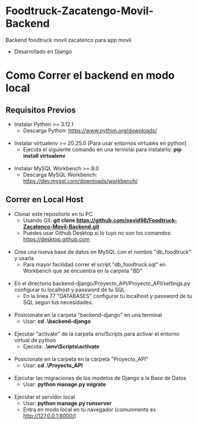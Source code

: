 # Foodtruck-Zacatengo-Movil-Backend
Backend foodtruck movil zacatenco para app movil
- Desarrollado en Django


# Como Correr el backend en modo local

## Requisitos Previos
- Instalar Python >= 3.12.1 
    - Descarga Python: https://www.python.org/downloads/
  <br>
- Instalar virtualenv >= 20.25.0 [Para usar entornos virtuales en python]
    - Ejecuta el siguiente comando en una terminal para instalarlo: **pip install virtualenv**
  <br>
- Instalar MySQL Workbench >= 8.0
    - Descarga MySQL Workbench: https://dev.mysql.com/downloads/workbench/


## Correr en Local Host
- Clonar este repositorio en tu PC
    - Usando Git: **git clone https://github.com/osvid98/Foodtruck-Zacatenco-Movil-Backend.git**
    - Puedes usar Github Desktop si lo tuyo no son los comandos: https://desktop.github.com
  <br>
- Crea una nueva base de datos en MySQL con el nombre "db_foodtruck" y usarla
   - Para mayor facilidad correr el script "db_foodtruck.sql" en Workbench que se encuentra en la carpeta "BD"
  <br>
- En el directorio backend-django/Proyecto_API/Proyecto_API/settings.py configurar tu localhost y password de tu SQL
    - En la linea 77 "DATABASES" configurar tu localhost  y password de tu SQL segun tus necesidades.
  <br>
- Posicionate en la carpeta "backend-django" en una terminal
    - Usar: **cd .\backend-django**
  <br>
- Ejecutar "activate" de la carpeta env/Scripts para activar el entorno virtual de python
   - Ejecuta: **.\env\Scripts\activate**
  <br>
- Posicionate en la carpeta en la carpeta "Proyecto_API"
   - Usar: **cd .\Proyecto_API** 
  <br>
- Ejecutar las migraciones de los modelos de Django a la Base de Datos
   - Usar: **python manage.py migrate**   
  <br>
- Ejecutar el servidor local
   - Usar: **python manage.py runserver**
   - Entra en modo local en tu navegador (comunmente es http://127.0.0.1:8000/)

